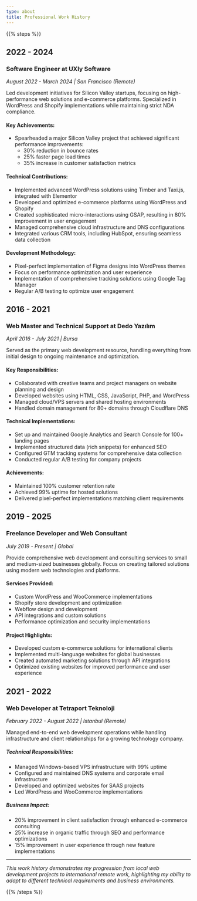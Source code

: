 ```yaml
---
type: about
title: Professional Work History
---
```



{{% steps %}}

## 2022 - 2024
### Software Engineer at UXly Software
*August 2022 - March 2024 | San Francisco (Remote)*

Led development initiatives for Silicon Valley startups, focusing on high-performance web solutions and e-commerce platforms. Specialized in WordPress and Shopify implementations while maintaining strict NDA compliance.

#### Key Achievements:
- Spearheaded a major Silicon Valley project that achieved significant performance improvements:
  - 30% reduction in bounce rates
  - 25% faster page load times
  - 35% increase in customer satisfaction metrics

#### Technical Contributions:
- Implemented advanced WordPress solutions using Timber and Taxi.js, integrated with Elementor
- Developed and optimized e-commerce platforms using WordPress and Shopify
- Created sophisticated micro-interactions using GSAP, resulting in 80% improvement in user engagement
- Managed comprehensive cloud infrastructure and DNS configurations
- Integrated various CRM tools, including HubSpot, ensuring seamless data collection

#### Development Methodology:
- Pixel-perfect implementation of Figma designs into WordPress themes
- Focus on performance optimization and user experience
- Implementation of comprehensive tracking solutions using Google Tag Manager
- Regular A/B testing to optimize user engagement



## 2016 - 2021

### Web Master and Technical Support at Dedo Yazılım
*April 2016 - July 2021 | Bursa*

Served as the primary web development resource, handling everything from initial design to ongoing maintenance and optimization.

#### Key Responsibilities:
- Collaborated with creative teams and project managers on website planning and design
- Developed websites using HTML, CSS, JavaScript, PHP, and WordPress
- Managed cloud/VPS servers and shared hosting environments
- Handled domain management for 80+ domains through Cloudflare DNS

#### Technical Implementations:
- Set up and maintained Google Analytics and Search Console for 100+ landing pages
- Implemented structured data (rich snippets) for enhanced SEO
- Configured GTM tracking systems for comprehensive data collection
- Conducted regular A/B testing for company projects

#### Achievements:
- Maintained 100% customer retention rate
- Achieved 99% uptime for hosted solutions
- Delivered pixel-perfect implementations matching client requirements

## 2019 - 2025
### Freelance Developer and Web Consultant
*July 2019 - Present | Global*

Provide comprehensive web development and consulting services to small and medium-sized businesses globally. Focus on creating tailored solutions using modern web technologies and platforms.

#### Services Provided:
- Custom WordPress and WooCommerce implementations
- Shopify store development and optimization
- Webflow design and development
- API integrations and custom solutions
- Performance optimization and security implementations

#### Project Highlights:
- Developed custom e-commerce solutions for international clients
- Implemented multi-language websites for global businesses
- Created automated marketing solutions through API integrations
- Optimized existing websites for improved performance and user experience



## 2021 - 2022

### Web Developer at Tetraport Teknoloji
*February 2022 - August 2022 | Istanbul (Remote)*

Managed end-to-end web development operations while handling infrastructure and client relationships for a growing technology company.

##### Technical Responsibilities:
- Managed Windows-based VPS infrastructure with 99% uptime
- Configured and maintained DNS systems and corporate email infrastructure
- Developed and optimized websites for SAAS projects
- Led WordPress and WooCommerce implementations

##### Business Impact:
- 20% improvement in client satisfaction through enhanced e-commerce consulting
- 25% increase in organic traffic through SEO and performance optimizations
- 15% improvement in user experience through new feature implementations



---

*This work history demonstrates my progression from local web development projects to international remote work, highlighting my ability to adapt to different technical requirements and business environments.*

{{% /steps %}}
